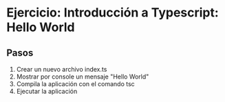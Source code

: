 # Ejercicio: Introducción a Typescript: Hello World

## Pasos
1. Crear un nuevo archivo index.ts
2. Mostrar por console un mensaje "Hello World" 
3. Compila la aplicación con el comando tsc
4. Ejecutar la aplicación
